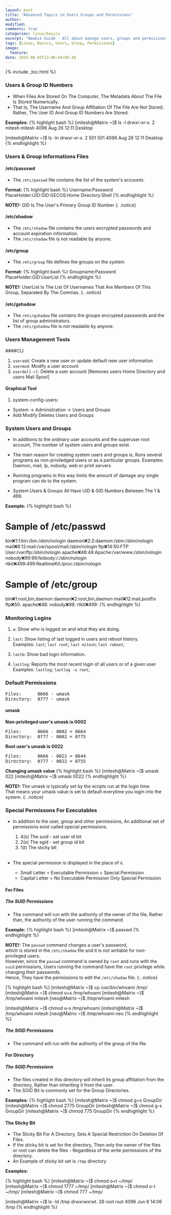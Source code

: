 ```yaml
---
layout: post
title: "Advanced Topics in Users Groups and Permissions"
author:
modified:
comments: true
categories: linux/basics
excerpt: "Newbie Guide - All about manage users, groups and permissions"
tags: [Linux, Basics, Users, Group, Permissions]
image:
  feature:
date: 2015-06-03T13:06:44+05:30
---
```


{% include _toc.html %}


### Users & Group ID Numbers

* When Files Are Stored On The Computer, The Metadata About The File Is Stored Numerically.
* That Is, The Username And Group Affiliation Of The File Are Not Stored;
Rather, The User ID And Group ID Numbers Are Stored.

**Examples:**
{% highlight bash %}
[mitesh@Matrix ~]$ ls -l
drwxr-xr-x. 2 mitesh mitesh 4096 Aug 26 12:11 Desktop

[mitesh@Matrix ~]$ ls -ln
drwxr-xr-x. 2 501 501 4096 Aug 26 12:11 Desktop
{% endhighlight %}


### Users & Group Informations Files

#### /etc/passswd
* The `/etc/passwd` file contains the list of the system's accounts.

**Format:**
{% highlight bash %}
Username:Password PlaceHolder:UID:GID:GECOS:Home Directory:Shell
{% endhighlight %}

**NOTE!:** GID Is The User's Primary Group ID Number
{: .notice}

#### /etc/shadow
* The `/etc/shadow` file contains the users encrypted passwords and account expiration information.
* The `/etc/shadow` file is not readable by anyone.

#### /etc/group
* The `/etc/group` file defines the groups on the system

**Format:**
{% highlight bash %}
Groupname:Password PlaceHolder:GID:UserList
{% endhighlight %}

**NOTE!:** UserList Is The List Of Usernames That Are Members Of This Group, Separated By The Commas.
{: .notice}

#### /etc/gshadow
* The `/etc/gshadow` file contains the groups encrypted passwords and the list of group administrators.
* The `/etc/gshadow` file is not readable by anyone.


### Users Management Tools

####CLI
  1. `useradd`:	Create a new user or update default new user information
  1. `usermod`:	Modify a user account
  1. `userdel[-r]`:	Delete a user account [Removes users Home Directory and users Mail Spool]

#### Graphical Tool

  1. system-config-users:
* System -> Administration -> Users and Groups
* Add Modify Deletes Users and Groups


### System Users and Groups
* In additions to the ordinary user accounts and the superuser root account,
The number of system users and groups exist.

* The main reason for creating system users and groups is,
Runs several programs as non-priviledged users or as a particular groups.
Examples: Daemon, mail, lp, nobody, web or print servers
* Running programs in this way limits the amount of damage any single program can do to the system.

* System Users & Groups All Have UID & GID Numbers Between The 1 & 499.

**Example:**
{% highlight bash %}
# Sample of /etc/passwd
bin:x:1:1:bin:/bin:/sbin/nologin
daemon:x:2:2:daemon:/sbin:/sbin/nologin
mail:x:8:12:mail:/var/spool/mail:/sbin/nologin
ftp:x:14:50:FTP User:/var/ftp:/sbin/nologin
apache:x:48:48:Apache:/var/www:/sbin/nologin
nobody:x:99:99:Nobody:/:/sbin/nologin
rtkit:x:499:499:RealtimeKit:/proc:/sbin/nologin

# Sample of /etc/group
bin:x:1:root,bin,daemon
daemon:x:2:root,bin,daemon
mail:x:12:mail,postfix
ftp:x:50:
apache:x:48:
nobody:x:99:
rtkit:x:499:
{% endhighlight %}


### Monitoring Logins
  1. `w`:		Show who is logged on and what they are doing.

  1. `last`:	Show listing of last logged in users and reboot history. <br>
Examples: `last`; `last root`; `last mitesh`; `last reboot`;

  1. `lastb`:	Show bad login information.

  1. `lastlog`:	Reports the most recent login of all users or of a given user <br>
Examples: `lastlog`; `lastlog -u root`;



### Default Permissions
<pre>
Files:		0666 - umask
Directory:	0777 - umask
</pre>

#### umask

**Non-privileged user's umask is 0002**
<pre>
Files:      0666 - 0002 = 0664
Directory:  0777 - 0002 = 0775
</pre>

**Root user's umask is 0022**
<pre>
Files:      0666 - 0022 = 0644
Directory:  0777 - 0022 = 0755
</pre>

**Changing umask value**
{% highlight bash %}
[mitesh@Matrix ~]$ umask 022
[mitesh@Matrix ~]$ umask 0022
{% endhighlight %}

**NOTE!:**	The umask is typically set by the scripts run at the login time.<br>
That means your umask value is set to default everytime you login into the system.
{: .notice}



### Special Permissons For Executables
* In addition to the user, group and other permissions,
An additional set of permissions exist called special permissions.

  1. 4(s) The suid - set user id bit
  1. 2(s) The sgid - set group id bit
  1. 1(t) The sticky bit
<br><br>
* The special permission is displayed in the place of x.
  * Small Letter	= Executable Permission + Special Permission
  * Capital Letter	= No Executable Permission Only Special Permission


#### For Files

##### The SUID Permissions
* The command will run with the authority of the owner of the file,
Rather than, the authority of the user running the command.

**Example:**
{% highlight bash %}
[mitesh@Matrix ~]$ passwd
{% endhighlight %}

**NOTE!:**	The `passwd` command changes a user's password,<br>
which is stored in the `/etc/shadow` file and it is not writable for non-privileged users.<br>
However, since the `passwd` command is owned by `root` and runs with the `suid` permissions,
Users running the command have the `root` privilege while changing their passwords.<br>
Hence, They have the permissions to edit the `/etc/shadow` file.
{: .notice}

{% highlight bash %}
[mitesh@Matrix ~]$ cp /usr/bin/whoami /tmp/
[mitesh@Matrix ~]$ chmod u+s /tmp/whoami
[mitesh@Matrix ~]$ /tmp/whoami
mitesh
[neo@Matrix ~]$ /tmp/whoami
mitesh

[mitesh@Matrix ~]$ chmod u-s /tmp/whoami
[mitesh@Matrix ~]$ /tmp/whoami
mitesh
[neo@Matrix ~]$ /tmp/whoami
neo
{% endhighlight %}

##### The SGID Permissions
* The command will run with the authority of the group of the file.



#### For Directory

##### The SGID Permissions
* The files created in this directory will inherit its group affiliation from the directory,
Rather than inheriting it from the user.
* The SGID Bit is commonly set for the Group Directories.

**Examples:**
{% highlight bash %}
[mitesh@Matrix ~]$ chmod g+s GroupDir
[mitesh@Matrix ~]$ chmod 2775 GroupDir
[mitesh@Matrix ~]$ chmod g-s GroupDir
[mitesh@Matrix ~]$ chmod 775 GroupDir
{% endhighlight %}

#### The Sticky Bit
* The Sticky Bit For A Directory, Sets A Special Restriction On Deletion Of Files.
* If the sticky bit is set for the directory,
Then only the owner of the files or root can delete the files - Regardless of the write permissions of the directory.
* An Example of sticky bit set is `/tmp` directory

**Examples:**

{% highlight bash %}
[mitesh@Matrix ~]$ chmod o+t ~/tmp/
[mitesh@Matrix ~]$ chmod 1777 ~/tmp/
[mitesh@Matrix ~]$ chmod o-t ~/tmp/
[mitesh@Matrix ~]$ chmod 777 ~/tmp/

[mitesh@Matrix ~]$ ls -ld /tmp
drwxrwxrwt. 28 root root 4096 Jun  8 14:06 /tmp
{% endhighlight %}
